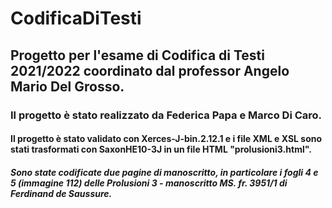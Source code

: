 # CodificaDiTesti
## Progetto per l'esame di Codifica di Testi 2021/2022 coordinato dal professor Angelo Mario Del Grosso.
### Il progetto è stato realizzato da Federica Papa e Marco Di Caro.
#### Il progetto è stato validato con Xerces-J-bin.2.12.1 e i file XML e XSL sono stati trasformati con SaxonHE10-3J in un file HTML "prolusioni3.html". 
##### Sono state codificate due pagine di manoscritto, in particolare i fogli 4 e 5 (immagine 112) delle Prolusioni 3 - manoscritto MS. fr. 3951/1 di Ferdinand de Saussure. 
